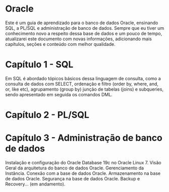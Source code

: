# Oracle
Este é um guia de aprendizado para o banco de dados Oracle, ensinando SQL, a PL/SQL e administração de banco de dados. Sempre que eu tiver um conhecimento novo a respeito dessa base de dados e um pouco de tempo, atualizarei este documento com novas informações, adicionando mais capítulos, seções e conteúdo com melhor qualidade.

# Capítulo 1 - SQL
Em SQL é abordado tópicos básicos dessa linguagem de consulta, como a consulta de dados com SELECT, ordenação e filtro (order by, where, and, or, like etc), agrupamento (group by)
junção de tabelas (joins) e subqueries, sendo apresentado em seguida os comandos DML.

# Capítulo 2 - PL/SQL

# Capítulo 3 - Administração de banco de dados
Instalação e configuração do Oracle Database 19c no Oracle Linux 7. Visão Geral da arquitetura do banco de dados Oracle. Gerenciamento da Instância. Conexão com a base de dados Oracle. Armazenamento na base de dados Oracle. Segurança na base de dados Oracle. Backup e Recovery... (em andamento).
